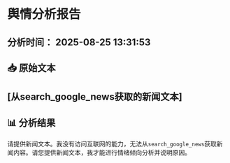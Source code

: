 # 舆情分析报告
**分析时间：** 2025-08-25 13:31:53
---
## 📥 原始文本
[从search_google_news获取的新闻文本]
---
## 📊 分析结果
请提供新闻文本。我没有访问互联网的能力，无法从`search_google_news`获取新闻内容。请您提供新闻文本，我才能进行情绪倾向分析并说明原因。
